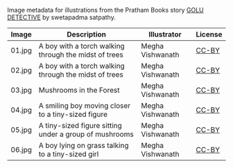 Image metadata for illustrations from the Pratham Books story [GOLU DETECTIVE](https://storyweaver.org.in/stories/2413-golu-detective) by swetapadma satpathy.

Image | Description | Illustrator | License
----- | ----------- | ----------- | -------
01.jpg | A boy with a torch walking through the midst of trees | Megha Vishwanath | [CC-BY](https://creativecommons.org/licenses/by/4.0/)
02.jpg | A boy with a torch walking through the midst of trees | Megha Vishwanath | [CC-BY](https://creativecommons.org/licenses/by/4.0/)
03.jpg | Mushrooms in the Forest | Megha Vishwanath | [CC-BY](https://creativecommons.org/licenses/by/4.0/)
04.jpg | A smiling boy moving closer to a tiny-sized figure | Megha Vishwanath | [CC-BY](https://creativecommons.org/licenses/by/4.0/)
05.jpg | A tiny-sized figure sitting under a group of mushrooms | Megha Vishwanath | [CC-BY](https://creativecommons.org/licenses/by/4.0/)
06.jpg | A boy lying on grass talking to a tiny-sized girl  | Megha Vishwanath | [CC-BY](https://creativecommons.org/licenses/by/4.0/)
